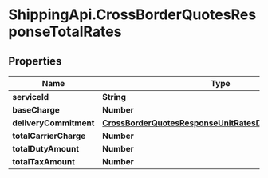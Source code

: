 # ShippingApi.CrossBorderQuotesResponseTotalRates

## Properties

Name | Type | Description | Notes
------------ | ------------- | ------------- | -------------
**serviceId** | **String** |  | [optional] 
**baseCharge** | **Number** |  | [optional] 
**deliveryCommitment** | [**CrossBorderQuotesResponseUnitRatesDeliveryCommitment**](CrossBorderQuotesResponseUnitRatesDeliveryCommitment.md) |  | [optional] 
**totalCarrierCharge** | **Number** |  | [optional] 
**totalDutyAmount** | **Number** |  | [optional] 
**totalTaxAmount** | **Number** |  | [optional] 


